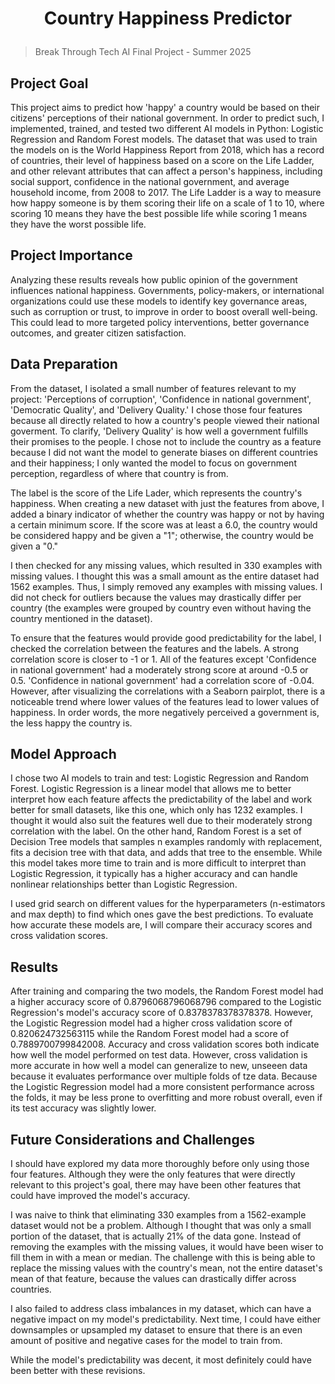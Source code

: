 # <p align="center"> Country Happiness Predictor
> Break Through Tech AI Final Project - Summer 2025

## Project Goal
This project aims to predict how 'happy' a country would be based on their citizens' perceptions of their national government. In order to predict such, I implemented, trained, and tested two different AI models in Python: Logistic Regression and Random Forest models. The dataset that was used to train the models on is the World Happiness Report from 2018, which has a record of countries, their level of happiness based on a score on the Life Ladder, and other relevant attributes that can affect a person's happiness, including social support, confidence in the national government, and average household income, from 2008 to 2017. The Life Ladder is a way to measure how happy someone is by them scoring their life on a scale of 1 to 10, where scoring 10 means they have the best possible life while scoring 1 means they have the worst possible life.  

## Project Importance
Analyzing these results reveals how public opinion of the government influences national happiness. Governments, policy-makers, or international organizations could use these models to identify key governance areas, such as corruption or trust, to improve in order to boost overall well-being. This could lead to more targeted policy interventions, better governance outcomes, and greater citizen satisfaction. 

## Data Preparation
From the dataset, I isolated a small number of features relevant to my project: 'Perceptions of corruption', 'Confidence in national government', 'Democratic Quality', and 'Delivery Quality.' I chose those four features because all directly related to how a country's people viewed their national goverment. To clarify, 'Delivery Quality' is how well a government fulfills their promises to the people. I chose not to include the country as a feature because I did not want the model to generate biases on different countries and their happiness; I only wanted the model to focus on government perception, regardless of where that country is from. 

The label is the score of the Life Lader, which represents the country's happiness. When creating a new dataset with just the features from above, I added a binary indicator of whether the country was happy or not by having a certain minimum score. If the score was at least a 6.0, the country would be considered happy and be given a "1"; otherwise, the country would be given a "0." 

I then checked for any missing values, which resulted in 330 examples with missing values. I thought this was a small amount as the entire dataset had 1562 examples. Thus, I simply removed any examples with missing values. I did not check for outliers because the values may drastically differ per country (the examples were grouped by country even without having the country mentioned in the dataset). 

To ensure that the features would provide good predictability for the label, I checked the correlation between the features and the labels. A strong correlation score is closer to -1 or 1. All of the features except 'Confidence in national government' had a moderately strong score at around -0.5 or 0.5. 'Confidence in national government' had a correlation score of -0.04. However, after visualizing the correlations with a Seaborn pairplot, there is a noticeable trend where lower values of the features lead to lower values of happiness. In order words, the more negatively perceived a government is, the less happy the country is. 

## Model Approach
I chose two AI models to train and test: Logistic Regression and Random Forest. Logistic Regression is a linear model that allows me to better interpret how each feature affects the predictability of the label and work better for small datasets, like this one, which only has 1232 examples. I thought it would also suit the features well due to their moderately strong correlation with the label. On the other hand, Random Forest is a set of Decision Tree models that samples n examples randomly with replacement, fits a decision tree with that data, and adds that tree to the ensemble. While this model takes more time to train and is more difficult to interpret than Logistic Regression, it typically has a higher accuracy and can handle nonlinear relationships better than Logistic Regression. 

I used grid search on different values for the hyperparameters (n-estimators and max depth) to find which ones gave the best predictions. To evaluate how accurate these models are, I will compare their accuracy scores and cross validation scores.

## Results
After training and comparing the two models, the Random Forest model had a higher accuracy score of 0.8796068796068796 compared to the Logistic Regression's model's accuracy score of 0.8378378378378378. However, the Logistic Regression model had a higher cross validation score of 0.820624732563115 while the Random Forest model had a score of 0.7889700799842008. Accuracy and cross validation scores both indicate how well the model performed on test data. However, cross validation is more accurate in how well a model can generalize to new, unseeen data because it evaluates performance over multiple folds of tze data. Because the Logistic Regression model had a more consistent performance across the folds, it may be less prone to overfitting and more robust overall, even if its test accuracy was slightly lower. 

## Future Considerations and Challenges 
I should have explored my data more thoroughly before only using those four features. Although they were the only features that were directly relevant to this project's goal, there may have been other features that could have improved the model's accuracy. 

I was naive to think that eliminating 330 examples from a 1562-example dataset would not be a problem. Although I thought that was only a small portion of the dataset, that is actually 21% of the data gone. Instead of removing the examples with the missing values, it would have been wiser to fill them in with a mean or median. The challenge with this is being able to replace the missing values with the country's mean, not the entire dataset's mean of that feature, because the values can drastically differ across countries. 

I also failed to address class imbalances in my dataset, which can have a negative impact on my model's predictability. Next time, I could have either downsamples or upsampled my dataset to ensure that there is an even amount of positive and negative cases for the model to train from. 

While the model's predictability was decent, it most definitely could have been better with these revisions. 

